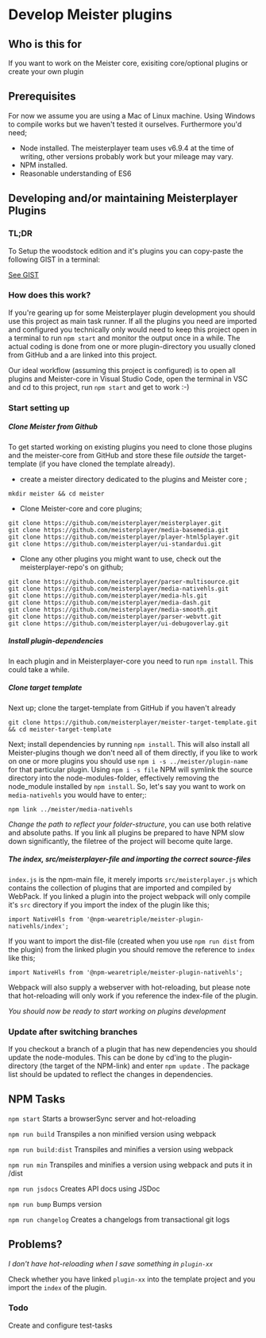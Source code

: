 # Develop Meister plugins #

## Who is this for ##

If you want to work on the Meister core, exisiting core/optional plugins or create your own plugin

## Prerequisites ##

For now we assume you are using a Mac of Linux machine. Using Windows to compile works but we haven't tested it ourselves.
Furthermore you'd need;

-  Node installed. The meisterplayer team uses v6.9.4 at the time of writing, other versions probably work but your mileage may vary.
-  NPM installed. 
-  Reasonable understanding of ES6
  
## Developing and/or maintaining Meisterplayer Plugins ##


### TL;DR ###
To Setup the woodstock edition and it's plugins you can copy-paste the following GIST in a terminal:

[See GIST](https://gist.github.com/buttonfreak/c0d3dd4b856b0328032153565d7c3fbf)

### How does this work? ###
If you're gearing up for some Meisterplayer plugin development you should use this project as main task runner. If all the plugins you need are imported and configured you technically only would need to keep this project open in a terminal to run `npm start` and monitor the output once in a while. The actual coding is done from one or more plugin-directory you usually cloned from GitHub and a are linked into this project. 

Our ideal workflow (assuming this project is configured) is to open all plugins and Meister-core in Visual Studio Code, open the terminal in VSC and cd to this project, run `npm start` and get to work :-)

### Start setting up ###

##### Clone Meister from Github #####

To get started working on existing plugins you need to clone those plugins and the meister-core from GitHub and store these file *outside* the target-template (if you have cloned the template already).

- create a meister directory dedicated to the plugins and Meister core ;

```
mkdir meister && cd meister
```

- Clone Meister-core and core plugins;

```
git clone https://github.com/meisterplayer/meisterplayer.git
git clone https://github.com/meisterplayer/media-basemedia.git
git clone https://github.com/meisterplayer/player-html5player.git
git clone https://github.com/meisterplayer/ui-standardui.git
```

- Clone any other plugins you might want to use, check out the meisterplayer-repo's on github;

```
git clone https://github.com/meisterplayer/parser-multisource.git
git clone https://github.com/meisterplayer/media-nativehls.git
git clone https://github.com/meisterplayer/media-hls.git
git clone https://github.com/meisterplayer/media-dash.git
git clone https://github.com/meisterplayer/media-smooth.git
git clone https://github.com/meisterplayer/parser-webvtt.git
git clone https://github.com/meisterplayer/ui-debugoverlay.git 
```

##### Install plugin-dependencies ######

In each plugin and in Meisterplayer-core you need to run `npm install`. This could take a while.

##### Clone target template #####

Next up; clone the target-template from GitHub if you haven't already

```
git clone https://github.com/meisterplayer/meister-target-template.git && cd meister-target-template
```

Next; install dependencies by running `npm install`. This will also install all Meister-plugins though we don't need all of them directly, if you like to work on one or more plugins you should use `npm i -s ../meister/plugin-name` for that particular plugin. Using `npm i -s file` NPM will symlink the source directory into the node-modules-folder, effectively removing the node_module installed by `npm install`. 
So, let's say you want to work on `media-nativehls` you would have to enter;:

``` 
npm link ../meister/media-nativehls 
``` 

*Change the path to reflect your folder-structure*, you can use both relative and absolute paths. If you link all plugins be prepared to have NPM slow down significantly, the filetree of the project will become quite large.

##### The index, src/meisterplayer-file and importing the correct source-files #####

`index.js` is the npm-main file, it merely imports `src/meisterplayer.js` which contains the collection of plugins that are imported and compiled by WebPack. If you linked a plugin into the project webpack will only compile it's `src` directory if you import the index of the plugin like this;

```
import NativeHls from '@npm-wearetriple/meister-plugin-nativehls/index';
```

If you want to import the dist-file (created when you use `npm run dist` from the plugin) from the linked plugin you should remove the reference to `index` like this;

```
import NativeHls from '@npm-wearetriple/meister-plugin-nativehls';
```

Webpack will also supply a webserver with hot-reloading, but please note that hot-reloading will only work if you reference the index-file of the plugin. 

*You should now be ready to start working on plugins development*

### Update after switching branches ###

If you checkout a branch of a plugin that has new dependencies you should update the node-modules. This can be done by cd'ing to the plugin-directory (the target of the NPM-link) and enter `npm update` . The package list should be updated to reflect the changes in dependencies. 


## NPM Tasks ##

`npm start`
Starts a browserSync server and hot-reloading 

`npm run build` 
Transpiles a non minified version using webpack

`npm run build:dist`
Transpiles and minifies a version using webpack

`npm run min`
Transpiles and minifies a version using webpack and puts it in /dist

`npm run jsdocs`
Creates API docs using JSDoc

`npm run bump`
Bumps version

`npm run changelog`
Creates a changelogs from transactional git logs


## Problems? ##
_I don't have hot-reloading when I save something in `plugin-xx`_

Check whether you have linked `plugin-xx` into the template project and you import the `index` of the plugin.


### Todo
Create and configure test-tasks
